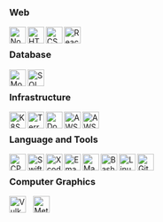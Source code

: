 ### Web

<img align="left" alt="Node" height="30px" src="https://img.shields.io/badge/-NodeJS-339933?logo=node.js&logoColor=white&style=flat"/>
<img align="left" alt="HTML" height="30px" src="https://img.shields.io/badge/-HTML-E34F26?logo=html5&logoColor=white&style=flat"/>
<img align="left" alt="CSS" height="30px" src="https://img.shields.io/badge/-CSS-1572B6?logo=css3&logoColor=white&style=flat"/>
<img align="left" alt="React" height="30px" src="https://img.shields.io/badge/-React-61DAFB?logo=react&logoColor=white&style=flat"/>
<br/>

### Database

<img align="left" alt="Mongo" height="30px" src="https://img.shields.io/badge/-MongoDB-47A248?logo=mongodb&logoColor=white&style=flat"/>
<img align="left" alt="SQL" height="30px" src="https://img.shields.io/badge/-MySQL-4479A1?logo=mysql&logoColor=white&style=flat"/>
<br/>

### Infrastructure

<img align="left" alt="K8S" height="30px" src="https://img.shields.io/badge/-Kubernetes-326CE5?logo=kubernetes&logoColor=white&style=flat"/>
<img align="left" alt="Terraform" height="30px" src="https://img.shields.io/badge/-Terraform-7B42BC?logo=Terraform&logoColor=white&style=flat"/>
<img align="left" alt="Docker" height="30px" src="https://img.shields.io/badge/-Docker-2496ED?logo=Docker&logoColor=white&style=flat"/>
<img align="left" alt="AWS" height="30px" src="https://img.shields.io/badge/-AWS-232F3E?logo=amazon-aws&logoColor=white&style=flat"/>
<img align="left" alt="AWS" height="30px" src="https://img.shields.io/badge/-Nginx-009639?logo=nginx&logoColor=white&style=flat"/>
<br/>

### Language and Tools

<img align="left" alt="CPP" height="30px" src="https://img.shields.io/badge/-C++-00599C?logo=c%2B%2B&logoColor=white&style=flat"/>
<img align="left" alt="Swift" height="30px" src="https://img.shields.io/badge/-Swift-F05138?logo=swift&logoColor=white&style=flat"/>
<img align="left" alt="Xcode" height="30px" src="https://img.shields.io/badge/-Xcode-147EFB?logo=xcode&logoColor=white&style=flat"/>
<img align="left" alt="Emacs" height="30px" src="https://img.shields.io/badge/-Emacs-7F5AB6?logo=gnu-emacs&logoColor=white&style=flat"/>
<img align="left" alt="Make" height="30px" src="https://cdn.jsdelivr.net/gh/devicons/devicon/icons/java/java-original.svg"/>
<img align="left" alt="Bash" height="30px" src="https://cdn.jsdelivr.net/gh/devicons/devicon/icons/java/java-original.svg"/>
<img align="left" alt="Linux" height="30px" src="https://cdn.jsdelivr.net/gh/devicons/devicon/icons/java/java-original.svg"/>
<img align="left" alt="Git" height="30px" src="https://cdn.jsdelivr.net/gh/devicons/devicon/icons/java/java-original.svg"/>
<br/>

### Computer Graphics

<img align="left" alt="Vulkan" height="30px" style="padding-right:10px;" src="https://cdn.jsdelivr.net/gh/devicons/devicon/icons/java/java-original.svg"/>
<img align="left" alt="Metal" height="30px" style="padding-right:10px;" src="https://cdn.jsdelivr.net/gh/devicons/devicon/icons/java/java-original.svg"/>

<br/>
